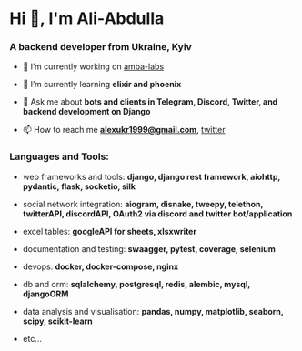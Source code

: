 <h1 align="left">Hi 👋, I'm Ali-Abdulla</h1>
<h3 align="left">A backend developer from Ukraine, Kyiv</h3>

- 🔭 I’m currently working on [amba-labs](https://beta.ambalabs.io/welcome)

- 🌱 I’m currently learning **elixir and phoenix**

- 💬 Ask me about **bots and clients in Telegram, Discord, Twitter, and backend development on Django**

- 📫 How to reach me **alexukr1999@gmail.com**, [twitter](https://twitter.com/boing_7_4_7)

<h3 align="left">Languages and Tools:</h3>

- web frameworks and tools: **django, django rest framework, aiohttp, pydantic, flask, socketio, silk**

- social network integration: **aiogram, disnake, tweepy, telethon, twitterAPI, discordAPI, OAuth2 via discord and twitter bot/application**

- excel tables: **googleAPI for sheets, xlsxwriter**

- documentation and testing: **swaagger, pytest, coverage, selenium**

- devops: **docker, docker-compose, nginx**

- db and orm: **sqlalchemy, postgresql, redis, alembic, mysql, djangoORM**

- data analysis and visualisation: **pandas, numpy, matplotlib, seaborn, scipy, scikit-learn**

- etc...
